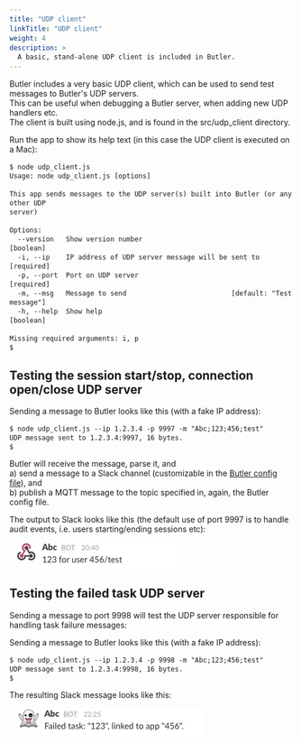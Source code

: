 ```yaml
---
title: "UDP client"
linkTitle: "UDP client"
weight: 4
description: >
  A basic, stand-alone UDP client is included in Butler.
---
```


Butler includes a very basic UDP client, which can be used to send test messages to Butler's UDP servers.  
This can be useful when debugging a Butler server, when adding new UDP handlers etc.  
The client is built using node.js, and is found in the src/udp_client directory.

Run the app to show its help text (in this case the UDP client is executed on a Mac):


    $ node udp_client.js
    Usage: node udp_client.js [options]

    This app sends messages to the UDP server(s) built into Butler (or any other UDP
    server)

    Options:
      --version   Show version number                                      [boolean]
      -i, --ip    IP address of UDP server message will be sent to        [required]
      -p, --port  Port on UDP server                                      [required]
      -m, --msg   Message to send                          [default: "Test message"]
      -h, --help  Show help                                                [boolean]

    Missing required arguments: i, p
    $


## Testing the session start/stop, connection open/close UDP server

Sending a message to Butler looks like this (with a fake IP address):

    $ node udp_client.js --ip 1.2.3.4 -p 9997 -m "Abc;123;456;test"
    UDP message sent to 1.2.3.4:9997, 16 bytes.
    $   


Butler will receive the message, parse it, and  
a) send a message to a Slack channel (customizable in the [Butler config file](/docs/getting-started/setup/config_file_syntax/)), and  
b) publish a MQTT message to the topic specified in, again, the Butler config file.

The output to Slack looks like this (the default use of port 9997 is to handle audit events, i.e. users starting/ending sessions etc):  

![alt text](slack_audit_event_test_1.jpg "Slack audit event test")

## Testing the failed task UDP server

Sending a message to port 9998 will test the UDP server responsible for handling task failure messages:

Sending a message to Butler looks like this (with a fake IP address):

    $ node udp_client.js --ip 1.2.3.4 -p 9998 -m "Abc;123;456;test"
    UDP message sent to 1.2.3.4:9998, 16 bytes.
    $


The resulting Slack message looks like this:  

![alt text](slack_failed_task_1.jpg "Slack failed task")

